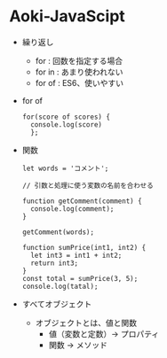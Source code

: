 # Aoki-JavaScipt

- 繰り返し

  - for : 回数を指定する場合
  - for in : あまり使われない
  - for of : ES6、使いやすい

- for of

  ```
  for(score of scores) {
    console.log(score)
    };
  ```

- 関数

  ```
  let words = 'コメント';

  // 引数と処理に使う変数の名前を合わせる

  function getComment(comment) {
    console.log(comment);
  }

  getComment(words);
  ```

  ```
  function sumPrice(int1, int2) {
    let int3 = int1 + int2;
    return int3;
  }
  const total = sumPrice(3, 5);
  console.log(tatal);
  ```

- すべてオブジェクト
  - オブジェクトとは、値と関数
    - 値（変数と定数）-> プロパティ
    - 関数 -> メソッド
